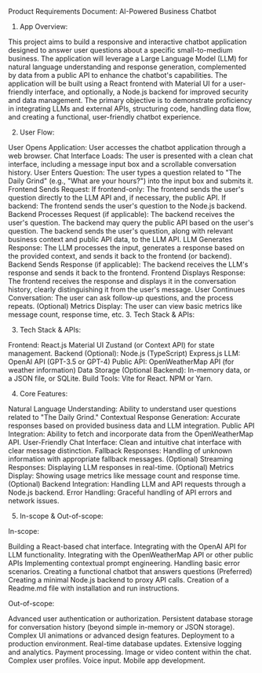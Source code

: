 Product Requirements Document: AI-Powered Business Chatbot

1. App Overview:

This project aims to build a responsive and interactive chatbot application designed to answer user questions about a specific small-to-medium business. The application will leverage a Large Language Model (LLM) for natural language understanding and response generation, complemented by data from a public API to enhance the chatbot's capabilities. The application will be built using a React frontend with Material UI for a user-friendly interface, and optionally, a Node.js backend for improved security and data management. The primary objective is to demonstrate proficiency in integrating LLMs and external APIs, structuring code, handling data flow, and creating a functional, user-friendly chatbot experience.

2. User Flow:

User Opens Application: User accesses the chatbot application through a web browser.
Chat Interface Loads: The user is presented with a clean chat interface, including a message input box and a scrollable conversation history.
User Enters Question: The user types a question related to "The Daily Grind" (e.g., "What are your hours?") into the input box and submits it.
Frontend Sends Request:
If frontend-only: The frontend sends the user's question directly to the LLM API and, if necessary, the public API.
If backend: The frontend sends the user's question to the Node.js backend.
Backend Processes Request (if applicable):
The backend receives the user's question.
The backend may query the public API based on the user's question.
The backend sends the user's question, along with relevant business context and public API data, to the LLM API.
LLM Generates Response: The LLM processes the input, generates a response based on the provided context, and sends it back to the frontend (or backend).
Backend Sends Response (if applicable): The backend receives the LLM's response and sends it back to the frontend.
Frontend Displays Response: The frontend receives the response and displays it in the conversation history, clearly distinguishing it from the user's message.
User Continues Conversation: The user can ask follow-up questions, and the process repeats.
(Optional) Metrics Display: The user can view basic metrics like message count, response time, etc. 3. Tech Stack & APIs:

3. Tech Stack & APIs:

Frontend:
React.js
Material UI
Zustand (or Context API) for state management.
Backend (Optional):
Node.js (TypeScript)
Express.js
LLM:
OpenAI API (GPT-3.5 or GPT-4)
Public API:
OpenWeatherMap API (for weather information)
Data Storage (Optional Backend):
In-memory data, or a JSON file, or SQLite.
Build Tools:
Vite for React.
NPM or Yarn.

4. Core Features:

Natural Language Understanding: Ability to understand user questions related to "The Daily Grind."
Contextual Response Generation: Accurate responses based on provided business data and LLM integration.
Public API Integration: Ability to fetch and incorporate data from the OpenWeatherMap API.
User-Friendly Chat Interface: Clean and intuitive chat interface with clear message distinction.
Fallback Responses: Handling of unknown information with appropriate fallback messages.
(Optional) Streaming Responses: Displaying LLM responses in real-time.
(Optional) Metrics Display: Showing usage metrics like message count and response time.
(Optional) Backend Integration: Handling LLM and API requests through a Node.js backend.
Error Handling: Graceful handling of API errors and network issues.

5. In-scope & Out-of-scope:

In-scope:

Building a React-based chat interface.
Integrating with the OpenAI API for LLM functionality.
Integrating with the OpenWeatherMap API or other public APIs
Implementing contextual prompt engineering.
Handling basic error scenarios.
Creating a functional chatbot that answers questions
(Preferred) Creating a minimal Node.js backend to proxy API calls.
Creation of a Readme.md file with installation and run instructions.

Out-of-scope:

Advanced user authentication or authorization.
Persistent database storage for conversation history (beyond simple in-memory or JSON storage).
Complex UI animations or advanced design features.
Deployment to a production environment.
Real-time database updates.
Extensive logging and analytics.
Payment processing.
Image or video content within the chat.
Complex user profiles.
Voice input.
Mobile app development.
